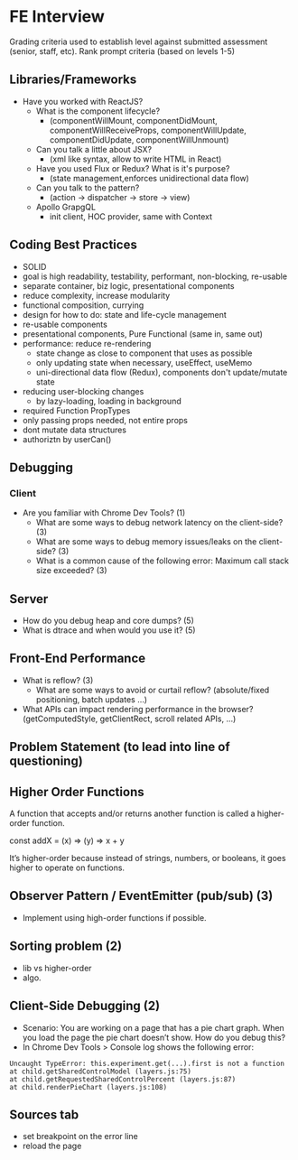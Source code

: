 # FE Interview

Grading criteria used to establish level against submitted assessment (senior, staff, etc). Rank prompt criteria (based on levels 1-5)

## Libraries/Frameworks

- Have you worked with ReactJS?
  - What is the component lifecycle?
    - (componentWillMount, componentDidMount, componentWillReceiveProps, componentWillUpdate, componentDidUpdate, componentWillUnmount)
  - Can you talk a little about JSX?
    - (xml like syntax, allow to write HTML in React)
  - Have you used Flux or Redux? What is it's purpose?
    - (state management,enforces unidirectional data flow)
  - Can you talk to the pattern?
    - (action -> dispatcher -> store -> view)
  - Apollo GrapgQL
    - init client, HOC provider, same with Context

## Coding Best Practices

- SOLID
- goal is high readability, testability, performant, non-blocking, re-usable
- separate container, biz logic, presentational components
- reduce complexity, increase modularity
- functional composition, currying
- design for how to do: state and life-cycle management
- re-usable components
- presentational components, Pure Functional (same in, same out)
- performance: reduce re-rendering
  - state change as close to component that uses as possible
  - only updating state when necessary, useEffect, useMemo
  - uni-directional data flow (Redux), components don't update/mutate state
- reducing user-blocking changes
  - by lazy-loading, loading in background
- required Function PropTypes
- only passing props needed, not entire props
- dont mutate data structures
- authoriztn by userCan()

## Debugging

### Client

- Are you familiar with Chrome Dev Tools? (1)
  - What are some ways to debug network latency on the client-side? (3)
  - What are some ways to debug memory issues/leaks on the client-side? (3)
  - What is a common cause of the following error: Maximum call stack size exceeded? (3)

## Server

- How do you debug heap and core dumps? (5)
- What is dtrace and when would you use it? (5)

## Front-End Performance

- What is reflow? (3)
  - What are some ways to avoid or curtail reflow? (absolute/fixed positioning, batch updates …)
- What APIs can impact rendering performance in the browser? (getComputedStyle, getClientRect, scroll related APIs, …)

## Problem Statement (to lead into line of questioning)

## Higher Order Functions

A function that accepts and/or returns another function is called a higher-order function.

const addX = (x) => (y) => x + y

It’s higher-order because instead of strings, numbers, or booleans, it goes higher to operate on functions.

## Observer Pattern / EventEmitter (pub/sub) (3)

- Implement using high-order functions if possible.

## Sorting problem (2)

- lib vs higher-order
- algo.

## Client-Side Debugging (2)

- Scenario: You are working on a page that has a pie chart graph. When you load the page the pie chart doesn’t show. How do you debug this?
- In Chrome Dev Tools > Console log shows the following error:

```
Uncaught TypeError: this.experiment.get(...).first is not a function
at child.getSharedControlModel (layers.js:75)
at child.getRequestedSharedControlPercent (layers.js:87)
at child.renderPieChart (layers.js:108)
```

## Sources tab

- set breakpoint on the error line
- reload the page
